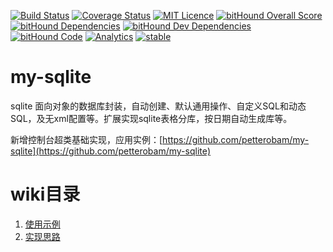[![Build Status](https://travis-ci.org/petterobam/my-sqlite.svg?branch=master)](https://travis-ci.org/petterobam/my-sqlite)
[![Coverage Status](https://coveralls.io/repos/github/petterobam/my-sqlite/badge.svg?branch=master)](https://coveralls.io/github/petterobam/my-sqlite?branch=master)
[![MIT Licence](https://badges.frapsoft.com/os/mit/mit.svg?v=103)](https://opensource.org/licenses/mit-license.php)
[![bitHound Overall Score](https://www.bithound.io/github/petterobam/my-sqlite/badges/score.svg)](https://www.bithound.io/github/petterobam/my-sqlite)
[![bitHound Dependencies](https://www.bithound.io/github/petterobam/my-sqlite/badges/dependencies.svg)](https://www.bithound.io/github/petterobam/my-sqlite/master/dependencies/npm)
[![bitHound Dev Dependencies](https://www.bithound.io/github/petterobam/my-sqlite/badges/devDependencies.svg)](https://www.bithound.io/github/petterobam/my-sqlite/master/dependencies/npm)
[![bitHound Code](https://www.bithound.io/github/petterobam/my-sqlite/badges/code.svg)](https://www.bithound.io/github/petterobam/my-sqlite)
[![Analytics](https://ga-beacon.appspot.com/UA-85522412-2/welcome-page)](https://github.com/igrigorik/ga-beacon)
[![stable](http://badges.github.io/stability-badges/dist/stable.svg)](http://github.com/badges/stability-badges)

# my-sqlite
sqlite 面向对象的数据库封装，自动创建、默认通用操作、自定义SQL和动态SQL，及无xml配置等。扩展实现sqlite表格分库，按日期自动生成库等。

新增控制台超类基础实现，应用实例：[https://github.com/petterobam/my-sqlite](https://github.com/petterobam/my-sqlite)


# wiki目录
1. [使用示例](https://github.com/petterobam/my-sqlite/wiki/%E4%BD%BF%E7%94%A8%E7%A4%BA%E4%BE%8B)
2. [实现思路](https://github.com/petterobam/my-sqlite/wiki/%E5%AE%9E%E7%8E%B0%E6%80%9D%E8%B7%AF)